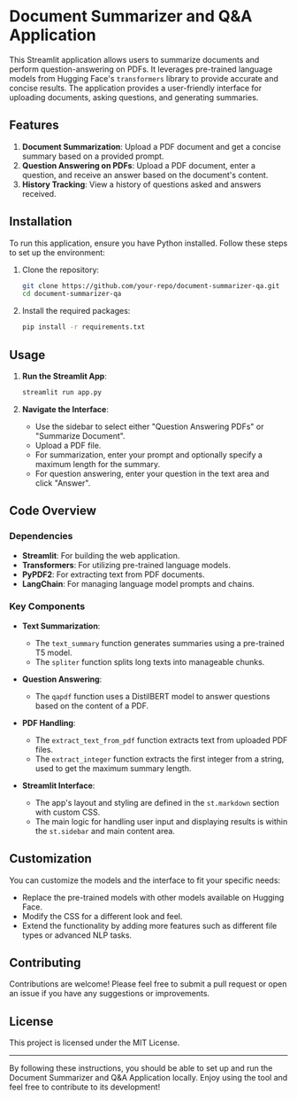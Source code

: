 # Document Summarizer and Q&A Application

This Streamlit application allows users to summarize documents and perform question-answering on PDFs. It leverages pre-trained language models from Hugging Face's `transformers` library to provide accurate and concise results. The application provides a user-friendly interface for uploading documents, asking questions, and generating summaries.

## Features

1. **Document Summarization**: Upload a PDF document and get a concise summary based on a provided prompt.
2. **Question Answering on PDFs**: Upload a PDF document, enter a question, and receive an answer based on the document's content.
3. **History Tracking**: View a history of questions asked and answers received.

## Installation

To run this application, ensure you have Python installed. Follow these steps to set up the environment:

1. Clone the repository:
    ```bash
    git clone https://github.com/your-repo/document-summarizer-qa.git
    cd document-summarizer-qa
    ```

2. Install the required packages:
    ```bash
    pip install -r requirements.txt
    ```

## Usage

1. **Run the Streamlit App**:
    ```bash
    streamlit run app.py
    ```

2. **Navigate the Interface**:
   - Use the sidebar to select either "Question Answering PDFs" or "Summarize Document".
   - Upload a PDF file.
   - For summarization, enter your prompt and optionally specify a maximum length for the summary.
   - For question answering, enter your question in the text area and click "Answer".

## Code Overview

### Dependencies

- **Streamlit**: For building the web application.
- **Transformers**: For utilizing pre-trained language models.
- **PyPDF2**: For extracting text from PDF documents.
- **LangChain**: For managing language model prompts and chains.

### Key Components

- **Text Summarization**:
  - The `text_summary` function generates summaries using a pre-trained T5 model.
  - The `spliter` function splits long texts into manageable chunks.

- **Question Answering**:
  - The `qapdf` function uses a DistilBERT model to answer questions based on the content of a PDF.

- **PDF Handling**:
  - The `extract_text_from_pdf` function extracts text from uploaded PDF files.
  - The `extract_integer` function extracts the first integer from a string, used to get the maximum summary length.

- **Streamlit Interface**:
  - The app's layout and styling are defined in the `st.markdown` section with custom CSS.
  - The main logic for handling user input and displaying results is within the `st.sidebar` and main content area.

## Customization

You can customize the models and the interface to fit your specific needs:
- Replace the pre-trained models with other models available on Hugging Face.
- Modify the CSS for a different look and feel.
- Extend the functionality by adding more features such as different file types or advanced NLP tasks.

## Contributing

Contributions are welcome! Please feel free to submit a pull request or open an issue if you have any suggestions or improvements.

## License

This project is licensed under the MIT License.

---

By following these instructions, you should be able to set up and run the Document Summarizer and Q&A Application locally. Enjoy using the tool and feel free to contribute to its development!
